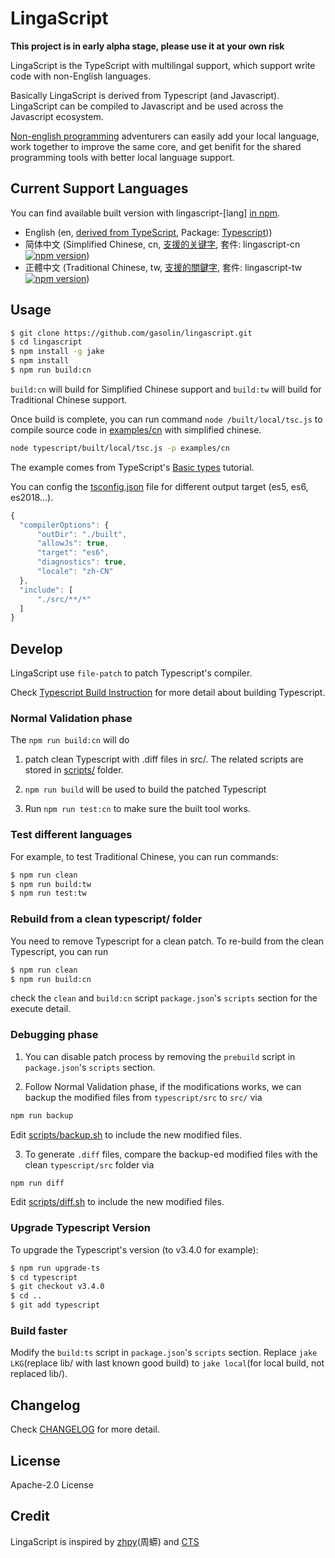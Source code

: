# LingaScript

**This project is in early alpha stage, please use it at your own risk**

LingaScript is the TypeScript with multilingal support, which support write code with non-English languages.

Basically LingaScript is derived from Typescript (and Javascript). LingaScript can be compiled to Javascript and be used across the Javascript ecosystem.

[Non-english programming](https://en.wikipedia.org/wiki/Non-English-based_programming_languages) adventurers can easily add your local language, work together to improve the same core, and get benifit for the shared programming tools with better local language support.


## Current Support Languages

You can find available built version with lingascript-[lang] [in npm](https://www.npmjs.com/search?q=keywords:lingascript).

- English (en, [derived from TypeScript](http://www.typescriptlang.org/docs/handbook/typescript-in-5-minutes.html), Package: [Typescript](https://www.npmjs.com/package/typescript)))
- 简体中文 (Simplified Chinese, cn, [支援的关键字](https://github.com/gasolin/lingascript/blob/master/src/cn/language.ts), 套件: lingascript-cn [![npm version](https://img.shields.io/npm/v/lingascript-cn.svg)](https://www.npmjs.com/package/lingascript-cn))
- 正體中文 (Traditional Chinese, tw, [支援的關鍵字](https://github.com/gasolin/lingascript/blob/master/src/tw/language.ts), 套件: lingascript-tw [![npm version](https://img.shields.io/npm/v/lingascript-tw.svg)](https://www.npmjs.com/package/lingascript-tw))

## Usage

```sh
$ git clone https://github.com/gasolin/lingascript.git
$ cd lingascript
$ npm install -g jake
$ npm install
$ npm run build:cn
```

`build:cn` will build for Simplified Chinese support and `build:tw` will build for Traditional Chinese support.

Once build is complete, you can run command `node /built/local/tsc.js` to compile source code in [examples/cn](https://github.com/gasolin/lingascript/tree/master/examples/cn) with simplified chinese.

```sh
node typescript/built/local/tsc.js -p examples/cn
```

The example comes from TypeScript's [Basic types](https://www.typescriptlang.org/docs/handbook/basic-types.html) tutorial.

You can config the [tsconfig.json](https://www.typescriptlang.org/docs/handbook/compiler-options.html
) file for different output target (es5, es6, es2018...).

```js
{
  "compilerOptions": {
      "outDir": "./built",
      "allowJs": true,
      "target": "es6",
      "diagnostics": true,
      "locale": "zh-CN"
  },
  "include": [
      "./src/**/*"
  ]
}
```


## Develop

LingaScript use `file-patch` to patch Typescript's compiler.

Check [Typescript Build Instruction](https://github.com/Microsoft/TypeScript#building) for more detail about building Typescript.


### Normal Validation phase

The `npm run build:cn` will do

1. patch clean Typescript with .diff files in src/. The related scripts are stored in [scripts/](https://github.com/gasolin/lingascript/tree/master/scripts) folder.

2. `npm run build` will be used to build the patched Typescript

3. Run `npm run test:cn` to make sure the built tool works.

### Test different languages

For example, to test Traditional Chinese, you can run commands:

```sh
$ npm run clean
$ npm run build:tw
$ npm run test:tw
```

### Rebuild from a clean typescript/ folder

You need to remove Typescript for a clean patch. To re-build from the clean Typescript, you can run

```sh
$ npm run clean
$ npm run build:cn
```

check the `clean` and `build:cn` script `package.json`'s `scripts` section for the  execute detail.

### Debugging phase

1. You can disable patch process by removing the `prebuild` script in `package.json`'s `scripts` section.

2. Follow Normal Validation phase, if the modifications works, we can backup the modified files from `typescript/src` to `src/` via

```sh
npm run backup
```

Edit [scripts/backup.sh](https://github.com/gasolin/lingascript/tree/master/scripts) to include the new modified files.

3. To generate `.diff` files, compare the backup-ed modified files with the clean `typescript/src` folder via

```sh
npm run diff
```

Edit [scripts/diff.sh](https://github.com/gasolin/lingascript/tree/master/scripts) to include the new modified files.

### Upgrade Typescript Version

To upgrade the Typescript's version (to v3.4.0 for example):

```sh
$ npm run upgrade-ts
$ cd typescript
$ git checkout v3.4.0
$ cd ..
$ git add typescript
```

### Build faster

Modify the `build:ts` script in `package.json`'s `scripts` section. Replace `jake LKG`(replace lib/ with last known good build) to `jake local`(for local build, not replaced lib/).


## Changelog

Check [CHANGELOG](https://github.com/gasolin/lingascript/blob/master/CHANGELOG.md) for more detail.


## License

Apache-2.0 License


## Credit

LingaScript is inspired by [zhpy](https://github.com/gasolin/zhpy/)(周蟒) and [CTS](https://github.com/program-in-chinese/CTS/issues/14)

